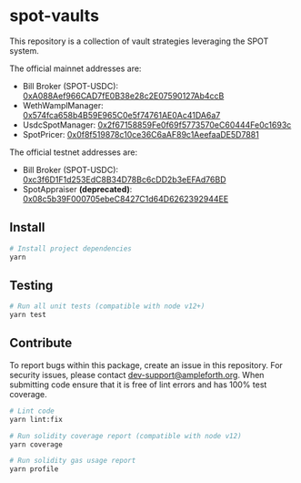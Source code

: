 # spot-vaults

This repository is a collection of vault strategies leveraging the SPOT system.

The official mainnet addresses are:

- Bill Broker (SPOT-USDC): [0xA088Aef966CAD7fE0B38e28c2E07590127Ab4ccB](https://etherscan.io/address/0xA088Aef966CAD7fE0B38e28c2E07590127Ab4ccB)
- WethWamplManager: [0x574fca658b4B59E965C0e5f74761AE0Ac41DA6a7](https://etherscan.io/address/0x574fca658b4B59E965C0e5f74761AE0Ac41DA6a7)
- UsdcSpotManager: [0x2f67158859Fe0f69f5773570eC60444Fe0c1693c](https://etherscan.io/address/0x2f67158859Fe0f69f5773570eC60444Fe0c1693c)
- SpotPricer: [0x0f8f519878c10ce36C6aAF89c1AeefaaDE5D7881](https://etherscan.io/address/0x0f8f519878c10ce36C6aAF89c1AeefaaDE5D7881)

The official testnet addresses are:

- Bill Broker (SPOT-USDC): [0xc3f6D1F1d253EdC8B34D78Bc6cDD2b3eEFAd76BD](https://sepolia.etherscan.io/address/0xc3f6D1F1d253EdC8B34D78Bc6cDD2b3eEFAd76BD)
- SpotAppraiser **(deprecated)**: [0x08c5b39F000705ebeC8427C1d64D6262392944EE](https://sepolia.etherscan.io/address/0x08c5b39F000705ebeC8427C1d64D6262392944EE)

## Install

```bash
# Install project dependencies
yarn
```

## Testing

```bash
# Run all unit tests (compatible with node v12+)
yarn test
```

## Contribute

To report bugs within this package, create an issue in this repository.
For security issues, please contact dev-support@ampleforth.org.
When submitting code ensure that it is free of lint errors and has 100% test coverage.

```bash
# Lint code
yarn lint:fix

# Run solidity coverage report (compatible with node v12)
yarn coverage

# Run solidity gas usage report
yarn profile
```
